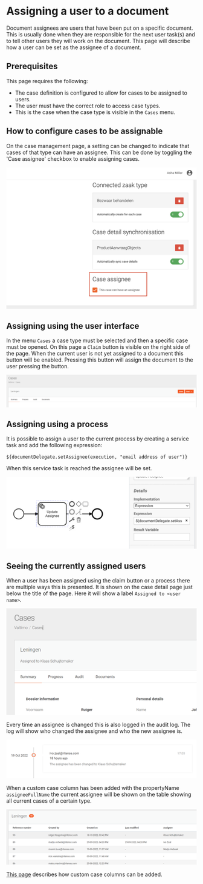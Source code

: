 # Assigning a user to a document

Document assignees are users that have been put on a specific document. This is usually done 
when they are responsible for the next user task(s) and to tell other users they will work on
the document. This page will describe how a user can be set as the assignee of a document.

## Prerequisites

This page requires the following:
- The case definition is configured to allow for cases to be assigned to users.
- The user must have the correct role to access case types.
- This is the case when the case type is visible in the `Cases` menu.

## How to configure cases to be assignable

On the case management page, a setting can be changed to indicate that cases of that type can have an assignee. This can
be done by toggling the 'Case assignee' checkbox to enable assigning cases.

![Configuring a case assignee](img/case-assignee.png)

## Assigning using the user interface
In the menu `Cases` a case type must be selected and then a specific case must be opened.
On this page a `Claim` button is visible on the right side of the page. When the current 
user is not yet assigned to a document this button will be enabled. Pressing this button 
will assign the document to the user pressing the button.

![Assigning user with claim button](img/assigning-user-claim-button.png)

## Assigning using a process
It is possible to assign a user to the current process by creating a service task and add the following expression:

```
${documentDelegate.setAssignee(execution, "email address of user")}
```

When this service task is reached the assignee will be set.

![Assign user in process](img/assign-user-in-process.png)

## Seeing the currently assigned users
When a user has been assigned using the claim button or a process there are multiple ways this is presented. It is
shown on the case detail page just below the title of the page. Here it will show a label `Assigned to <user name>`.

![Assigning label on case detail page](img/assignee-label.png)

Every time an assignee is changed this is also logged in the audit log. The log will show who changed
the assignee and who the new assignee is.

![Assignee audit log](img/assignee-audit-log.png)

When a custom case column has been added with the propertyName `assigneeFullName` the current assignee will be 
shown on the table showing all current cases of a certain type.

![Assignees in case overview table](img/assignees-in-case-overview-table.png)


[This page](/using-valtimo/document/custom-case-list-columns.md) describes how custom case columns can be added.

<!-- 
Add screenshots and uncomment this when the feature of unassigning a user becomes available.
Also update the filename, pagetitle and links when unassigning is available.

#Unassigning a user
When a user is currently assigned to a document it is possible to unassign the user.
To do this press the red x next to the name of the current assignee in the page title
of a case detail page.

![Add screenshot](img/screenshot.md)

-->
